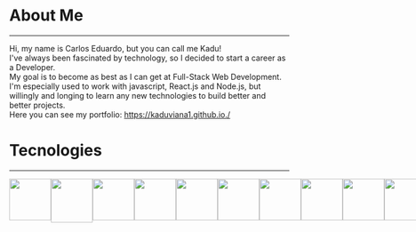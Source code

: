 # About Me
***

Hi, my name is Carlos Eduardo, but you can call me Kadu!  
I've always been fascinated by technology, so I decided to start a career as a Developer.  
My goal is to become as best as I can get at Full-Stack Web Development.  
I'm especially used to work with javascript, React.js and Node.js, but willingly and longing to learn any new technologies to build better and better projects.  
Here you can see my portfolio: https://kaduviana1.github.io./  

# Tecnologies
***

<div style="display: flex">
  <img src="https://cdn-icons-png.flaticon.com/512/732/732212.png" width="75px" height="75px" />
  <img src="https://logospng.org/download/css-3/logo-css-3-1536.png" width="75px" height="79px" />
  <img src="https://cdn-icons-png.flaticon.com/512/5968/5968292.png" width="75px" height="75px" />
  <img src="https://static-00.iconduck.com/assets.00/typescript-icon-icon-1024x1024-vh3pfez8.png" width="75px" height="75px" />
  <img src="https://static-00.iconduck.com/assets.00/node-js-icon-454x512-nztofx17.png" width="75px" height="75px" />
  <img src="https://adware-technologies.s3.amazonaws.com/uploads/technology/thumbnail/20/express-js.png" width="75px" height="75px" />
  <img src="https://github.com/KaduViana1/Kaduviana1/assets/119880481/4aa58ac3-a2eb-4a3d-bce6-bfc851e2ad64" width="75px" height="75px" />
  <img src="https://media.licdn.com/dms/image/C5622AQEaSzZNrNFgUQ/feedshare-shrink_800/0/1678383920919?e=1694044800&v=beta&t=Hfx_2Doo9xu16lW6fpuNvKbcIi2dqnoEiReP6csnopw" width="75px" height="75px" />
  <img src="https://icon-library.com/images/react-icon/react-icon-28.jpg" width="75px" height="75px" />
  <img src="https://upload.wikimedia.org/wikipedia/commons/thumb/9/95/Vue.js_Logo_2.svg/1184px-Vue.js_Logo_2.svg.png" width="75px" height="75px" />
  <img src="https://nuxt.com/assets/design-kit/logo/icon-green.png" width="75px" height="75px" />
  <img src="https://upload.wikimedia.org/wikipedia/commons/thumb/1/1b/Svelte_Logo.svg/1200px-Svelte_Logo.svg.png" width="75px" height="75px" />
  <img src="https://cdn-icons-png.flaticon.com/512/5968/5968358.png" width="75px" height="75px" />
  <img src="https://uxwing.com/wp-content/themes/uxwing/download/brands-and-social-media/tailwind-css-icon.png" width="75px" height="65px" />
  <img src="https://cdn-icons-png.flaticon.com/512/919/919836.png" width="75px" height="75px" />
  <img src="https://upload.wikimedia.org/wikipedia/commons/thumb/9/97/Sqlite-square-icon.svg/2048px-Sqlite-square-icon.svg.png" width="75px" height="75px" />
  <img src="https://github.com/KaduViana1/Kaduviana1/assets/119880481/c490650b-9175-48fd-b8ef-59e5c1843687" width="75px" height="75px" />
  <img src="https://cdn.icon-icons.com/icons2/2107/PNG/512/file_type_light_prisma_icon_130444.png" width="75px" height="75px" />
  <img src="https://cdn.icon-icons.com/icons2/2389/PNG/512/socket_io_logo_icon_144874.png" width="75px" height="75px" />
  <img src="https://git-scm.com/images/logos/downloads/Git-Icon-1788C.png" width="75px" height="75px" />
  <img src="https://cdn-icons-png.flaticon.com/512/919/919853.png" width="75px" height="75px" />
</div>



